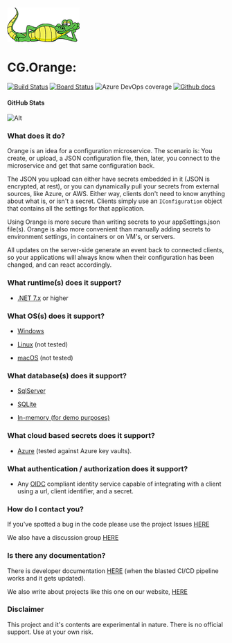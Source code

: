 ![logo](logos/codegator-167x79.png)

# CG.Orange: 

[![Build Status](https://dev.azure.com/codegator/CG.Orange/_apis/build/status/CodeGator.CG.Orange?branchName=main)](https://dev.azure.com/codegator/CG.Orange/_build/latest?definitionId=95&branchName=main)
[![Board Status](https://dev.azure.com/codegator/5153b7fd-7c67-4c6f-9911-7e38bc8f421b/eda5ba0a-dc2f-4276-ab1c-b9096f753eeb/_apis/work/boardbadge/74d4b9b8-3e7c-4e49-b1c1-98879fc693de)](https://dev.azure.com/codegator/5153b7fd-7c67-4c6f-9911-7e38bc8f421b/_boards/board/t/eda5ba0a-dc2f-4276-ab1c-b9096f753eeb/Issues/)
![Azure DevOps coverage](https://img.shields.io/azure-devops/coverage/codegator/CG.Orange/95?logo=codecov&logoColor=white&style=flat-square&token=4BBNQPPATD)
[![Github docs](https://img.shields.io/static/v1?label=Documentation&message=online&color=blue)](https://codegator.github.io/CG.Orange/index.html)

#### GitHub Stats

![Alt](https://repobeats.axiom.co/api/embed/7691ab3e13795551e146c7203987f95588918bf4.svg "Repobeats analytics image")

### What does it do?

Orange is an idea for a configuration microservice. The scenario is: You create, or upload, a JSON configuration file, then, later, you connect to the microservice and get that same configuration back.

The JSON you upload can either have secrets embedded in it (JSON is encrypted, at rest), or you can dynamically pull your secrets from external sources, like Azure, or AWS. Either way, clients don't need to know anything about what is, or isn't a secret. Clients simply use an `IConfiguration` object that contains all the settings for that application.

Using Orange is more secure than writing secrets to your appSettings.json file(s). Orange is also more convenient than manually adding secrets to environment settings, in containers or on VM's, or servers.

All updates on the server-side generate an event back to connected clients, so your applications will always know when their configuration has been changed, and can react accordingly.

### What runtime(s) does it support?

* [.NET 7.x](https://dotnet.microsoft.com/en-us/download/dotnet/7.0) or higher

### What OS(s) does it support?

* [Windows](https://en.wikipedia.org/wiki/Microsoft_Windows) 

* [Linux](https://en.wikipedia.org/wiki/Linux) (not tested)

* [macOS](https://en.wikipedia.org/wiki/MacOS) (not tested)

### What database(s) does it support?

* [SqlServer](https://www.microsoft.com/en-us/sql-server/sql-server-2019)

* [SQLite](https://www.sqlite.org/index.html)

* [In-memory (for demo purposes)](https://learn.microsoft.com/en-us/ef/core/providers/in-memory/?tabs=dotnet-core-cli)

### What cloud based secrets does it support?

* [Azure](https://azure.microsoft.com/en-us/products/key-vault/) (tested against Azure key vaults).

### What authentication / authorization does it support?

* Any [OIDC](https://learn.microsoft.com/en-us/azure/active-directory/develop/v2-protocols-oidc) compliant identity service capable of integrating with a client using a url, client identifier, and a secret.

### How do I contact you?

If you've spotted a bug in the code please use the project Issues [HERE](https://github.com/CodeGator/CG.Orange/issues)

We also have a discussion group [HERE](https://github.com/CodeGator/CG.Orange/discussions)

### Is there any documentation?

There is developer documentation [HERE](https://codegator.github.io/CG.Orange/)  (when the blasted CI/CD pipeline works and it gets updated).

We also write about projects like this one on our website, [HERE](http://www.codegator.com)

### Disclaimer

This project and it's contents are experimental in nature. There is no official support. Use at your own risk.